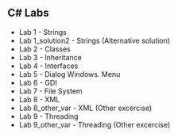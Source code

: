 ## C# Labs

- Lab 1 - Strings
- Lab 1_solution2 - Strings (Alternative solution)
- Lab 2 - Classes
- Lab 3 - Inheritance
- Lab 4 - Interfaces
- Lab 5 - Dialog Windows. Menu
- Lab 6 - GDI
- Lab 7 - File System
- Lab 8 - XML
- Lab 8_other_var - XML (Other excercise)
- Lab 9 - Threading
- Lab 9_other_var - Threading (Other excercise)
